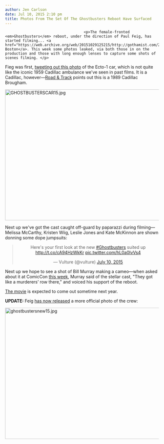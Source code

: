 ```yaml
---
author: Jen Carlson
date: Jul 10, 2015 2:10 pm
title: Photos From The Set Of The Ghostbusters Reboot Have Surfaced
---
```


	
										<p>The female-fronted <em>Ghostbusters</em> reboot, under the direction of Paul Feig, has started filming... <a href="https://web.archive.org/web/20151029125215/http://gothamist.com/2015/06/18/female_ghostbusters_reboot_will_tak.php">in Boston</a>. This week some photos leaked, via both those in on the production and those with long enough lenses to capture some shots of scenes filming. </p>

<p>Fieg was first, <a href="https://web.archive.org/web/20151029125215/https://twitter.com/paulfeig/status/618605859241918465/photo/1">tweeting out this photo</a> of the Ecto-1 car, which is not quite like the iconic 1959 Cadillac ambulance we&apos;ve seen in past films. It is a Cadillac, however&#x2014;<a href="https://web.archive.org/web/20151029125215/http://www.roadandtrack.com/car-culture/entertainment/news/a26018/new-ghostbusters-ecto-1/">Road &amp; Track</a> points out this is a 1989 Cadillac Brougham.</p>

<p><span class="mt-enclosure mt-enclosure-image" style="display: inline;"> <img alt="GHOSTBUSTERSCAR15.jpg" src="https://web.archive.org/web/20151029125215im_/http://gothamist.com/attachments/arts_jen/GHOSTBUSTERSCAR15.jpg" width="640" height="427" class="image-none"> </span></p>

<p>Next up we&apos;ve got the cast caught off-guard by paparazzi during filming&#x2014;Melissa McCarthy, Kristen Wiig, Leslie Jones and Kate McKinnon are shown donning some dope jumpsuits:</p>

<center><blockquote class="twitter-tweet" lang="en"><p lang="en" dir="ltr">Here&apos;s your first look at the new <a href="https://web.archive.org/web/20151029125215/https://twitter.com/hashtag/Ghostbusters?src=hash">#Ghostbusters</a> suited up <a href="https://web.archive.org/web/20151029125215/http://t.co/cA94HzWkKr">http://t.co/cA94HzWkKr</a> <a href="https://web.archive.org/web/20151029125215/http://t.co/hL0a0IvVs4">pic.twitter.com/hL0a0IvVs4</a></p>&#x2014; Vulture (@vulture) <a href="https://web.archive.org/web/20151029125215/https://twitter.com/vulture/status/619502271487942656">July 10, 2015</a></blockquote>
<script async src="//web.archive.org/web/20151029125215js_/http://platform.twitter.com/widgets.js" charset="utf-8"></script></center>

<p>Next up we hope to see a shot of Bill Murray making a cameo&#x2014;when asked about it at ComicCon <a href="https://web.archive.org/web/20151029125215/http://www.mediaite.com/tv/bill-murray-hints-he-could-appear-in-all-female-ghostbusters-reboot/">this week</a>, Murray said of the stellar cast, &quot;They got like a murderers&#x2019; row there,&quot; and voiced his support of the reboot.</p>

<p><a href="https://web.archive.org/web/20151029125215/http://www.imdb.com/title/tt1289401/">The movie</a> is expected to come out sometime next year.</p>

<p><strong>UPDATE:</strong> Feig <a href="https://web.archive.org/web/20151029125215/https://twitter.com/paulfeig/status/619591603456491520">has now released</a> a more official photo of the crew: </p>

<p><span class="mt-enclosure mt-enclosure-image" style="display: inline;"> <img alt="ghostbustersnew15.jpg" src="https://web.archive.org/web/20151029125215im_/http://gothamist.com/attachments/arts_jen/ghostbustersnew15.jpg" width="640" height="428" class="image-none"> </span></p>					
										
									
				